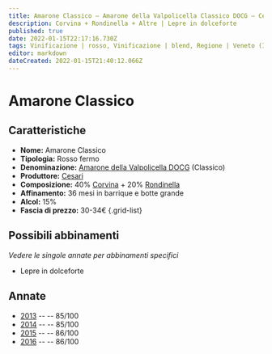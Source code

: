 ```yaml
---
title: Amarone Classico – Amarone della Valpolicella Classico DOCG – Cesari – Veneto (IT) – 30-34€ – 3★
description: Corvina + Rondinella + Altre | Lepre in dolceforte
published: true
date: 2022-01-15T22:17:16.730Z
tags: Vinificazione | rosso, Vinificazione | blend, Regione | Veneto (IT), Vinificazione | fermo, Vitigni | Corvina, Prezzi | 30-34€, Vitigni | Rondinella,  Valutazioni | 3 stelle, Alimento | lepre, Aromatizzazione | in dolceforte
editor: markdown
dateCreated: 2022-01-15T21:40:12.066Z
---
```


# Amarone Classico

## Caratteristiche
- **Nome:** Amarone Classico
- **Tipologia:** Rosso fermo
- **Denominazione:** [Amarone della Valpolicella DOCG](/denominazioni/Italia/Veneto/DOCG/Amarone-della-Valpolicella) (Classico)
- **Produttore:** [Cesari](/produttori/Italia/Veneto/Cesari) 
- **Composizione:** 40% [Corvina](/vitigni/Italia/corvina) + 20% [Rondinella](/vitigni/Italia/rondinella)
- **Affinamento:** 36 mesi in barrique e botte grande
- **Alcol:** 15%
- **Fascia di prezzo:** 30-34€
{.grid-list}

## Possibili abbinamenti
*Vedere le singole annate per abbinamenti specifici*

- Lepre in dolceforte

## Annate
- [2013](vini/Italia/Veneto/Cesari/Amarone-Classico/2013) -- <span class="star-3"></span> -- 85/100
- [2014](vini/Italia/Veneto/Cesari/Amarone-Classico/2014) -- <span class="star-3"></span> -- 85/100
- [2015](vini/Italia/Veneto/Cesari/Amarone-Classico/2015) -- <span class="star-3"></span> -- 86/100
- [2016](vini/Italia/Veneto/Cesari/Amarone-Classico/2016) -- <span class="star-3"></span> -- 86/100